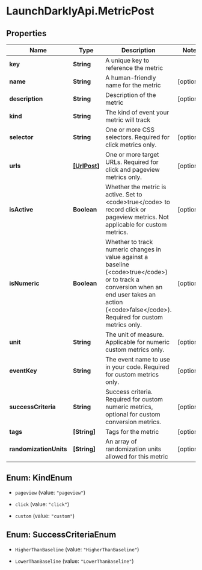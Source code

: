 # LaunchDarklyApi.MetricPost

## Properties

Name | Type | Description | Notes
------------ | ------------- | ------------- | -------------
**key** | **String** | A unique key to reference the metric | 
**name** | **String** | A human-friendly name for the metric | [optional] 
**description** | **String** | Description of the metric | [optional] 
**kind** | **String** | The kind of event your metric will track | 
**selector** | **String** | One or more CSS selectors. Required for click metrics only. | [optional] 
**urls** | [**[UrlPost]**](UrlPost.md) | One or more target URLs. Required for click and pageview metrics only. | [optional] 
**isActive** | **Boolean** | Whether the metric is active. Set to &lt;code&gt;true&lt;/code&gt; to record click or pageview metrics. Not applicable for custom metrics. | [optional] 
**isNumeric** | **Boolean** | Whether to track numeric changes in value against a baseline (&lt;code&gt;true&lt;/code&gt;) or to track a conversion when an end user takes an action (&lt;code&gt;false&lt;/code&gt;). Required for custom metrics only. | [optional] 
**unit** | **String** | The unit of measure. Applicable for numeric custom metrics only. | [optional] 
**eventKey** | **String** | The event name to use in your code. Required for custom metrics only. | [optional] 
**successCriteria** | **String** | Success criteria. Required for custom numeric metrics, optional for custom conversion metrics. | [optional] 
**tags** | **[String]** | Tags for the metric | [optional] 
**randomizationUnits** | **[String]** | An array of randomization units allowed for this metric | [optional] 



## Enum: KindEnum


* `pageview` (value: `"pageview"`)

* `click` (value: `"click"`)

* `custom` (value: `"custom"`)





## Enum: SuccessCriteriaEnum


* `HigherThanBaseline` (value: `"HigherThanBaseline"`)

* `LowerThanBaseline` (value: `"LowerThanBaseline"`)





